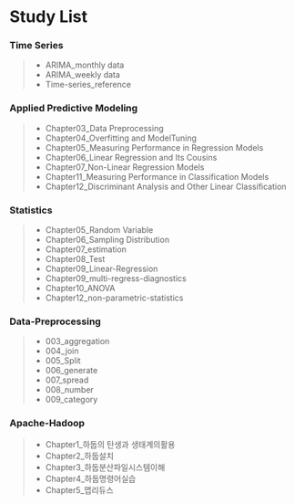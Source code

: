 # Study List

### Time Series
> * ARIMA_monthly data
> * ARIMA_weekly data
> * Time-series_reference

### Applied Predictive Modeling
> * Chapter03_Data Preprocessing
> * Chapter04_Overfitting and ModelTuning
> * Chapter05_Measuring Performance in Regression Models
> * Chapter06_Linear Regression and Its Cousins
> * Chapter07_Non-Linear Regression Models
> * Chapter11_Measuring Performance in Classification Models
> * Chapter12_Discriminant Analysis and Other Linear Classification

### Statistics  
> * Chapter05_Random Variable
> * Chapter06_Sampling Distribution
> * Chapter07_estimation
> * Chapter08_Test
> * Chapter09_Linear-Regression
> * Chapter09_multi-regress-diagnostics
> * Chapter10_ANOVA
> * Chapter12_non-parametric-statistics

### Data-Preprocessing
> * 003_aggregation
> * 004_join
> * 005_Split
> * 006_generate
> * 007_spread
> * 008_number
> * 009_category

### Apache-Hadoop
> * Chapter1_하둡의 탄생과 생태계의활용
> * Chapter2_하둡설치
> * Chapter3_하둡분산파일시스템이해
> * Chapter4_하둡명령어실습
> * Chapter5_맵리듀스
